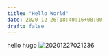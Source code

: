 ```yaml
---
title: "Hello World"
date: 2020-12-26T18:40:16+08:00
draft: false
---
```


hello hugo
![20201227021236](https://img.ccccye.cn/20201227021236.png)